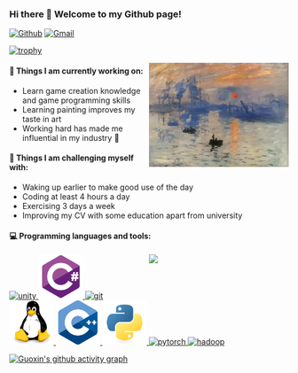 ### Hi there 👋 Welcome to my Github page! 

<!--
**reso1ute9/reso1ute9** is a ✨ _special_ ✨ repository because its `README.md` (this file) appears on your GitHub profile.

Here are some ideas to get you started:

- 🔭 I’m currently working on ...
- 🌱 I’m currently learning ...
- 👯 I’m looking to collaborate on ...
- 🤔 I’m looking for help with ...
- 💬 Ask me about ...
- 📫 How to reach me: ...
- 😄 Pronouns: ...
- ⚡ Fun fact: ...
-->
 
[![Github](https://img.shields.io/badge/-Github-000?style=flat&logo=Github&logoColor=white)](https://github.com/reso1ute9)
[![Gmail](https://img.shields.io/badge/-Gmail-c14438?style=flat&logo=Gmail&logoColor=white)](mailto:guoxin_zhang@outlook.com)


[![trophy](https://github-profile-trophy.vercel.app/?username=reso1ute9&theme=oldie&rank=C,B,A,S,SS,SSS)](https://github.com/reso1ute9/github-profile-trophy)
 
<img align="right" alt="img" src="https://github.com/reso1ute9/reso1ute9/blob/main/github_profile_bg1.jpg" width="50%" height="auto" />
 
 
#### 🌱 Things I am currently working on: 
- Learn game creation knowledge and game programming skills
- Learning painting improves my taste in art
- Working hard has made me influential in my industry 🚀
 
#### :muscle: Things I am challenging myself with:
- Waking up earlier to make good use of the day
- Coding at least 4 hours a day
- Exercising 3 days a week
- Improving my CV with some education apart from university
 
#### :computer: Programming languages and tools: 
<p>
	<img width="50%" align="right" src="https://github-readme-stats.vercel.app/api?username=reso1ute9&show_icons=true&hide_border=true" />

  <a href="https://unity.com/" target="_blank" rel="noreferrer"> 
  <img src="https://www.vectorlogo.zone/logos/unity3d/unity3d-icon.svg" alt="unity" width="80" height="80"/> 
  </a> 

  <a href="https://www.w3schools.com/cs/" target="_blank" rel="noreferrer"> 
  <img src="https://raw.githubusercontent.com/devicons/devicon/master/icons/csharp/csharp-original.svg" alt="csharp" width="80" height="80"/> 
  </a> 

  <a href="https://git-scm.com/" target="_blank" rel="noreferrer"> 
  <img src="https://www.vectorlogo.zone/logos/git-scm/git-scm-icon.svg" alt="git" width="80" height="80"/> 
  </a> 

  <a href="https://www.linux.org/" target="_blank" rel="noreferrer"> 
  <img src="https://raw.githubusercontent.com/devicons/devicon/master/icons/linux/linux-original.svg" alt="linux" width="80" height="80"/> 
  </a> 

  <a href="https://www.w3schools.com/cpp/" target="_blank" rel="noreferrer"> 
  <img src="https://raw.githubusercontent.com/devicons/devicon/master/icons/cplusplus/cplusplus-original.svg" alt="cplusplus" width="80" height="80"/> 
  </a> 

  <a href="https://www.python.org" target="_blank" rel="noreferrer"> 
  <img src="https://raw.githubusercontent.com/devicons/devicon/master/icons/python/python-original.svg" alt="python" width="80" height="80"/> 
  </a> 

  <a href="https://pytorch.org/" target="_blank" rel="noreferrer"> 
  <img src="https://www.vectorlogo.zone/logos/pytorch/pytorch-icon.svg" alt="pytorch" width="80" height="80"/> 
  </a> 
  
  <a href="https://hadoop.apache.org/" target="_blank" rel="noreferrer"> 
  <img src="https://www.vectorlogo.zone/logos/apache_hadoop/apache_hadoop-icon.svg" alt="hadoop" width="80" height="80"/> 
  </a> 

</p>


[![Guoxin's github activity graph](https://github-readme-activity-graph.vercel.app/graph?username=reso1ute9&theme=react)](https://github.com/reso1ute9/github-readme-activity-graph)
